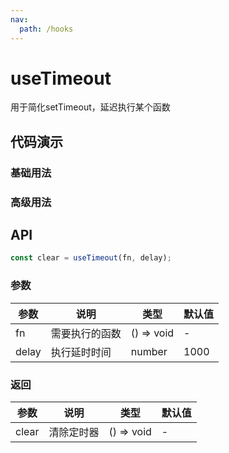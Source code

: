 ```yaml
---
nav:
  path: /hooks
---
```


# useTimeout

用于简化setTimeout，延迟执行某个函数

## 代码演示

### 基础用法

<code hideActions='["CSB"]' src="./demo/demo1.tsx"></code>

### 高级用法

<code hideActions='["CSB"]' src="./demo/demo2.tsx"></code>

## API

```typescript
const clear = useTimeout(fn, delay);
```

### 参数

| 参数  | 说明           | 类型       | 默认值 |
| ----- | -------------- | ---------- | ------ |
| fn    | 需要执行的函数 | () => void | -      |
| delay | 执行延时时间   | number     | 1000   |

### 返回

| 参数  | 说明       | 类型       | 默认值 |
| ----- | ---------- | ---------- | ------ |
| clear | 清除定时器 | () => void | -      |
